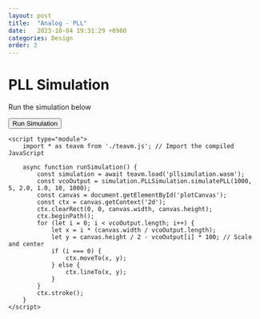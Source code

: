 ```yaml
---
layout: post
title:  "Analog - PLL"
date:   2023-10-04 19:31:29 +0900
categories: Design
order: 3
---
```

<!DOCTYPE html>
<html>
<head>
    <title>PLL Simulation</title>
</head>
<body>
    <h1>PLL Simulation</h1>
    <p>Run the simulation below</p>
    <button onclick="runSimulation()">Run Simulation</button>
    <canvas id="plotCanvas" width="600" height="400"></canvas>

    <script type="module">
        import * as teavm from './teavm.js'; // Import the compiled JavaScript

        async function runSimulation() {
            const simulation = await teavm.load('pllsimulation.wasm');
            const vcoOutput = simulation.PLLSimulation.simulatePLL(1000, 5, 2.0, 1.0, 10, 1000);
            const canvas = document.getElementById('plotCanvas');
            const ctx = canvas.getContext('2d');
            ctx.clearRect(0, 0, canvas.width, canvas.height);
            ctx.beginPath();
            for (let i = 0; i < vcoOutput.length; i++) {
                let x = i * (canvas.width / vcoOutput.length);
                let y = canvas.height / 2 - vcoOutput[i] * 100; // Scale and center
                if (i === 0) {
                    ctx.moveTo(x, y);
                } else {
                    ctx.lineTo(x, y);
                }
            }
            ctx.stroke();
        }
    </script>
</body>
</html>
